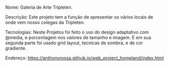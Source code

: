 Nome: Galeria de Arte Tripleten.

Descrição: Este projeto tem a função de apresentar os vários locais de onde vem nosso colegas da Tripleten.

Tecnologias: Neste Projetos foi feito o uso do design adaptativo com @media, e porcentagem nos valores de tamanho e imagem.
E em sua segunda parte foi usado grid layout, tecnicas de sombra, e de cor gradiente.

Endereço: https://anthonyrossa.github.io/web_project_homeland/index.html
